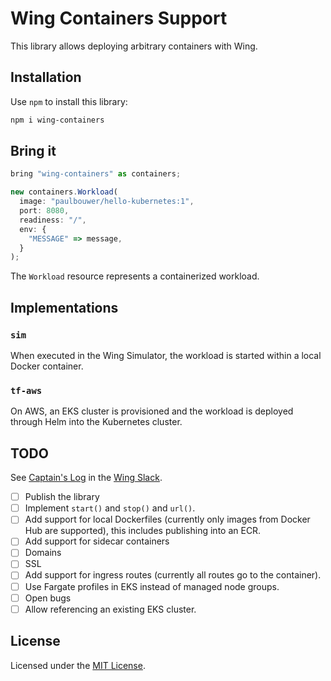# Wing Containers Support

This library allows deploying arbitrary containers with Wing.

## Installation

Use `npm` to install this library:

```sh
npm i wing-containers
```

## Bring it

```js
bring "wing-containers" as containers;

new containers.Workload(
  image: "paulbouwer/hello-kubernetes:1",
  port: 8080,
  readiness: "/",
  env: {
    "MESSAGE" => message,
  }
);
```

The `Workload` resource represents a containerized workload.

## Implementations

### `sim`

When executed in the Wing Simulator, the workload is started within a local Docker container.

### `tf-aws`

On AWS, an EKS cluster is provisioned and the workload is deployed through Helm into the Kubernetes
cluster.

## TODO

See [Captain's Log](https://winglang.slack.com/archives/C047QFSUL5R/p1696868156845019) in the [Wing Slack](https://t.winglang.io).

- [ ] Publish the library
- [ ] Implement `start()` and `stop()` and `url()`.
- [ ] Add support for local Dockerfiles (currently only images from Docker Hub are supported), this
  includes publishing into an ECR.
- [ ] Add support for sidecar containers
- [ ] Domains
- [ ] SSL
- [ ] Add support for ingress routes (currently all routes go to the container).
- [ ] Use Fargate profiles in EKS instead of managed node groups.
- [ ] Open bugs
- [ ] Allow referencing an existing EKS cluster.

## License

Licensed under the [MIT License](./LICENSE).